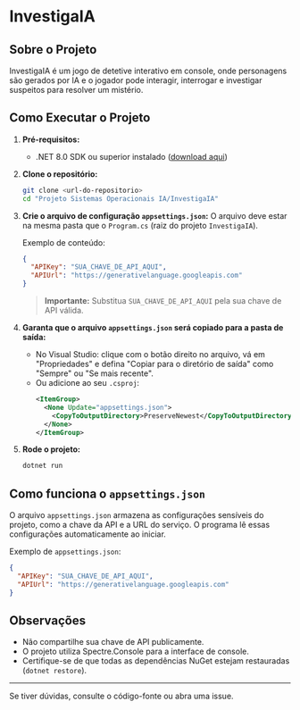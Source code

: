 # InvestigaIA

## Sobre o Projeto

InvestigaIA é um jogo de detetive interativo em console, onde personagens são gerados por IA e o jogador pode interagir, interrogar e investigar suspeitos para resolver um mistério.

## Como Executar o Projeto

1. **Pré-requisitos:**

   - .NET 8.0 SDK ou superior instalado ([download aqui](https://dotnet.microsoft.com/download))

2. **Clone o repositório:**

   ```sh
   git clone <url-do-repositorio>
   cd "Projeto Sistemas Operacionais IA/InvestigaIA"
   ```

3. **Crie o arquivo de configuração `appsettings.json`:**
   O arquivo deve estar na mesma pasta que o `Program.cs` (raiz do projeto `InvestigaIA`).

   Exemplo de conteúdo:

   ```json
   {
     "APIKey": "SUA_CHAVE_DE_API_AQUI",
     "APIUrl": "https://generativelanguage.googleapis.com"
   }
   ```

   > **Importante:** Substitua `SUA_CHAVE_DE_API_AQUI` pela sua chave de API válida.

4. **Garanta que o arquivo `appsettings.json` será copiado para a pasta de saída:**

   - No Visual Studio: clique com o botão direito no arquivo, vá em "Propriedades" e defina "Copiar para o diretório de saída" como "Sempre" ou "Se mais recente".
   - Ou adicione ao seu `.csproj`:
     ```xml
     <ItemGroup>
       <None Update="appsettings.json">
         <CopyToOutputDirectory>PreserveNewest</CopyToOutputDirectory>
       </None>
     </ItemGroup>
     ```

5. **Rode o projeto:**
   ```sh
   dotnet run
   ```

## Como funciona o `appsettings.json`

O arquivo `appsettings.json` armazena as configurações sensíveis do projeto, como a chave da API e a URL do serviço. O programa lê essas configurações automaticamente ao iniciar.

Exemplo de `appsettings.json`:

```json
{
  "APIKey": "SUA_CHAVE_DE_API_AQUI",
  "APIUrl": "https://generativelanguage.googleapis.com"
}
```

## Observações

- Não compartilhe sua chave de API publicamente.
- O projeto utiliza Spectre.Console para a interface de console.
- Certifique-se de que todas as dependências NuGet estejam restauradas (`dotnet restore`).

---

Se tiver dúvidas, consulte o código-fonte ou abra uma issue.
